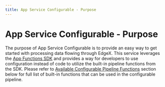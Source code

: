 ```yaml
---
title: App Service Configurable - Purpose
---
```


# App Service Configurable - Purpose

The purpose of App Service Configurable is to provide an easy way to get started with processing data flowing through EdgeX.
This service leverages the [App Functions SDK](https://github.com/edgexfoundry/app-functions-sdk-go) and provides a way for
developers to use configuration instead of code to utilize the built-in pipeline functions from the SDK.
Please refer to [Available Configurable Pipeline Functions](../details/AvailablePipelineFunctions)  section below for
full list of built-in functions that can be used in the configurable pipeline. 
